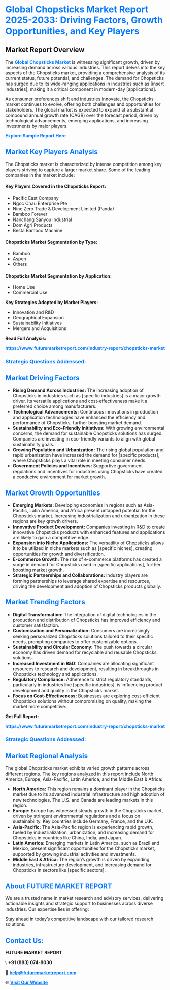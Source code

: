 <h1 style="color: #007BFF;">Global Chopsticks Market Report 2025-2033: Driving Factors, Growth Opportunities, and Key Players</h1>

<section id="overview">
<h2>Market Report Overview</h2>
<p>The <a href="https://www.futuremarketreport.com/industry-report/chopsticks-market" style="color: #007BFF; text-decoration: none;"><strong>Global Chopsticks Market</strong></a> is witnessing significant growth, driven by increasing demand across various industries. This report delves into the key aspects of the Chopsticks market, providing a comprehensive analysis of its current status, future potential, and challenges. The demand for Chopsticks has surged due to its wide-ranging applications in industries such as [insert industries], making it a critical component in modern-day [applications].</p>
<p>As consumer preferences shift and industries innovate, the Chopsticks market continues to evolve, offering both challenges and opportunities for stakeholders. The global market is expected to expand at a substantial compound annual growth rate (CAGR) over the forecast period, driven by technological advancements, emerging applications, and increasing investments by major players.</p>
</section>

<section id="overview">
<p><a href="https://www.futuremarketreport.com/request-sample/reportId=47771" style="color: #007BFF; text-decoration: none;"><strong>Explore Sample Report Here</strong></a></p>
</section>

<section id="key-players">
<h2 style="color: #007BFF;">Market Key Players Analysis</h2>
<p>The Chopsticks market is characterized by intense competition among key players striving to capture a larger market share. Some of the leading companies in the market include:</p>
<h4>Key Players Covered in the Chopsticks Report:</h4>
<ul><li>Pacific East Company</li><li>Ngoc Chau Enterprise Pte</li><li>Nine Zero Trade &amp; Development Limited (Panda)</li><li>Bamboo Forever</li><li>Nanchang Sanyou Industrial</li><li>Dom Agri Products</li><li>Besta Bamboo Machine</li></ul>
<h4>Chopsticks Market Segmentation by Type:</h4>
<ul><li>Bamboo</li><li>Aspen</li><li>Others</li></ul>

<h4>Chopsticks Market Segmentation by Application:</h4>
<ul><li>Home Use</li><li>Commercial Use</li></ul>
<p><strong>Key Strategies Adopted by Market Players:</strong></p>
<ul>
<li>Innovation and R&D</li>
<li>Geographical Expansion</li>
<li>Sustainability Initiatives</li>
<li>Mergers and Acquisitions</li>
</ul>
</section>

<section>
<p><strong>Read Full Analysis: </strong></p><a href="https://www.futuremarketreport.com/industry-report/chopsticks-market" style="color: #007BFF; text-decoration: none;"><strong>https://www.futuremarketreport.com/industry-report/chopsticks-market</strong></a>
<h3 style="color: #007BFF;">Strategic Questions Addressed:</h3>
</section>

<section id="driving-factors">
<h2 style="color: #007BFF;">Market Driving Factors</h2>
<ul>
<li><strong>Rising Demand Across Industries:</strong> The increasing adoption of Chopsticks in industries such as [specific industries] is a major growth driver. Its versatile applications and cost-effectiveness make it a preferred choice among manufacturers.</li>
<li><strong>Technological Advancements:</strong> Continuous innovations in production and application technologies have enhanced the efficiency and performance of Chopsticks, further boosting market demand.</li>
<li><strong>Sustainability and Eco-Friendly Initiatives:</strong> With growing environmental concerns, the demand for sustainable Chopsticks solutions has surged. Companies are investing in eco-friendly variants to align with global sustainability goals.</li>
<li><strong>Growing Population and Urbanization:</strong> The rising global population and rapid urbanization have increased the demand for [specific products], where Chopsticks plays a vital role in meeting consumer needs.</li>
<li><strong>Government Policies and Incentives:</strong> Supportive government regulations and incentives for industries using Chopsticks have created a conducive environment for market growth.</li>
</ul>
</section>

<section id="growth-opportunities">
<h2 style="color: #007BFF;">Market Growth Opportunities</h2>
<ul>
<li><strong>Emerging Markets:</strong> Developing economies in regions such as Asia-Pacific, Latin America, and Africa present untapped potential for the Chopsticks market. Increasing industrialization and urbanization in these regions are key growth drivers.</li>
<li><strong>Innovative Product Development:</strong> Companies investing in R&D to create innovative Chopsticks products with enhanced features and applications are likely to gain a competitive edge.</li>
<li><strong>Expansion into Niche Applications:</strong> The versatility of Chopsticks allows it to be utilized in niche markets such as [specific niches], creating opportunities for growth and diversification.</li>
<li><strong>E-commerce Growth:</strong> The rise of e-commerce platforms has created a surge in demand for Chopsticks used in [specific applications], further boosting market growth.</li>
<li><strong>Strategic Partnerships and Collaborations:</strong> Industry players are forming partnerships to leverage shared expertise and resources, driving the development and adoption of Chopsticks products globally.</li>
</ul>
</section>

<section id="trending-factors">
<h2 style="color: #007BFF;">Market Trending Factors</h2>
<ul>
<li><strong>Digital Transformation:</strong> The integration of digital technologies in the production and distribution of Chopsticks has improved efficiency and customer satisfaction.</li>
<li><strong>Customization and Personalization:</strong> Consumers are increasingly seeking personalized Chopsticks solutions tailored to their specific needs, prompting companies to offer customizable options.</li>
<li><strong>Sustainability and Circular Economy:</strong> The push towards a circular economy has driven demand for recyclable and reusable Chopsticks solutions.</li>
<li><strong>Increased Investment in R&D:</strong> Companies are allocating significant resources to research and development, resulting in breakthroughs in Chopsticks technology and applications.</li>
<li><strong>Regulatory Compliance:</strong> Adherence to strict regulatory standards, particularly in industries like [specific industries], is influencing product development and quality in the Chopsticks market.</li>
<li><strong>Focus on Cost-Effectiveness:</strong> Businesses are exploring cost-efficient Chopsticks solutions without compromising on quality, making the market more competitive.</li>
</ul>
</section>

<section>
<p><strong>Get Full Report: </strong></p><a href="https://www.futuremarketreport.com/industry-report/chopsticks-market" style="color: #007BFF; text-decoration: none;"><strong>https://www.futuremarketreport.com/industry-report/chopsticks-market</strong></a>
<h3 style="color: #007BFF;">Strategic Questions Addressed:</h3>
</section>


<section id="regional-analysis">
<h2 style="color: #007BFF;">Market Regional Analysis</h2>
<p>The global Chopsticks market exhibits varied growth patterns across different regions. The key regions analyzed in this report include North America, Europe, Asia-Pacific, Latin America, and the Middle East & Africa:</p>
<ul>
<li><strong>North America:</strong> This region remains a dominant player in the Chopsticks market due to its advanced industrial infrastructure and high adoption of new technologies. The U.S. and Canada are leading markets in this region.</li>
<li><strong>Europe:</strong> Europe has witnessed steady growth in the Chopsticks market, driven by stringent environmental regulations and a focus on sustainability. Key countries include Germany, France, and the U.K.</li>
<li><strong>Asia-Pacific:</strong> The Asia-Pacific region is experiencing rapid growth, fueled by industrialization, urbanization, and increasing demand for Chopsticks in countries like China, India, and Japan.</li>
<li><strong>Latin America:</strong> Emerging markets in Latin America, such as Brazil and Mexico, present significant opportunities for the Chopsticks market, supported by growing industrial activities and investments.</li>
<li><strong>Middle East & Africa:</strong> The region’s growth is driven by expanding industries, infrastructure development, and increasing demand for Chopsticks in sectors like [specific sectors].</li>
</ul>
</section>

<footer>
<h2 style="color: #007BFF;">About FUTURE MARKET REPORT</h2>
<p>We are a trusted name in market research and advisory services, delivering actionable insights and strategic support to businesses across diverse industries. Our expertise lies in offering:</p>

<p>Stay ahead in today’s competitive landscape with our tailored research solutions.</p>

<h2 style="color: #007BFF;">Contact Us:</h2>
<p><strong>FUTURE MARKET REPORT</strong></p>
<p>📞 <strong>+91 (883) 074-8030</strong></p>
<p>📧 <strong><a href="mailto:help@futuremarketreport.com" style="color: #007BFF;">help@futuremarketreport.com</a></strong></p>
<p>🌐 <strong><a href="https://www.futuremarketreport.com/" style="color: #007BFF;">Visit Our Website</a></strong></p>
</footer>